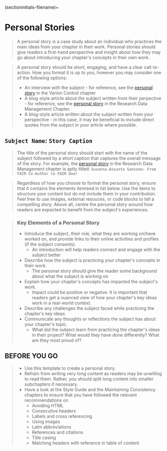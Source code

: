 (sectioninitials-filename)=
# Personal Stories

> A personal story is a case study about an individual who practices the main ideas from your chapter in their work.
> Personal stories should give readers a first-hand perspective and insight about how they may go about introducing your chapter's concepts in their own work.

> A personal story should be short, engaging, and have a clear call-to-action. 
> How you format it is up to you, however you may consider one of the following options:
> - An interview with the subject - for reference, see the [personal story](https://the-turing-way.netlify.app/reproducible-research/vcs/vcs-personal-stories.html) in the Verion Control chapter
> - A blog-style article about the subject written from their perpective - for reference, see the [personal story](https://the-turing-way.netlify.app/reproducible-research/rdm/rdm-stories.html) in the Research Data Management Chapter.
> - A blog-style article written about the subject written from your perspective - in this case, it may be beneficial to include direct quotes from the subject in your article where possible. 

## `Subject Name`: `Story Caption`

> The title of the personal story should start with the name of the subject followed by a short caption that captures the overall message of the story.
> For example, the [personal story](https://the-turing-way.netlify.app/reproducible-research/rdm/rdm-stories.html) in the Research Data Management chapter is aptly titled: `Susanna-Assunta Sansone: From FAIR Co-Author to FAIR Doer`

> Regardless of how you choose to format the personal story, ensure that it contains the elements itemised in list below. 
> Use the items to structure your content but do not include them in your contribution. 
> Feel free to use images, external resouces, or code blocks to tell a compelling story.
> Above all, centre the personal story around how readers are expected to benefit from the subject's experiences.

> ### Key Elements of a Personal Story
> - Introduce the subject, their role, what they are working on/have worked on, and provide links to their online activities and profiles (if the subject consents).
>   - An introduction will help readers connect and engage with the subject better
> - Describe how the subject is practicing your chapter's concepts in their work.
>   - The personal story should give the reader some background about what the subject is working on
> - Explain how your chapter's concepts has impacted the subject's work.
>   - Impact could be positive or negative. It is important that readers get a nuanced view of how your chapter's key ideas work in a real-world context.
> - Describe any challenges the subject faced while practicing the chapter's key ideas
> - Communicate any thoughts or reflections the subject has about your chapter's topic.
>   - What did the subject learn from practicing the chapter's ideas in their project? What would they have done differently? What are they most proud of?


## BEFORE YOU GO

> - Use this template to create a personal story.
> - Refrain from writing very long content as readers may be unwilling to read them. Rather, you should split long content into smaller subchapters if necessary.
> - Have a look at the Style Guide and the Maintaining Consistency chapters to ensure that you have followed the relevant recommendations on
>   - Avoiding HTML
>   - Consecutive headers
>   - Labels and cross referencing
>   - Using images
>   - Latin abbreviations
>   - References and citations
>   - Title casing
>   - Matching headers with reference in table of content
